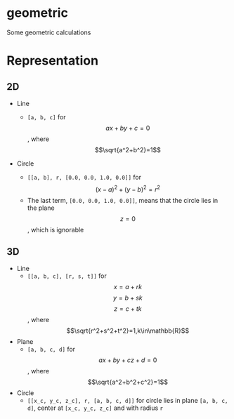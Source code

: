# geometric
Some geometric calculations

# Representation
## 2D
* Line
  * `[a, b, c]` for $$ax+by+c=0$$, where $$\sqrt{a^2+b^2}=1$$

* Circle
  * `[[a, b], r, [0.0, 0.0, 1.0, 0.0]]` for $$(x-a)^2+(y-b)^2=r^2$$
  * The last term, `[0.0, 0.0, 1.0, 0.0]]`, means that the circle lies in the plane $$z=0$$, which is ignorable

## 3D
* Line
  * `[[a, b, c], [r, s, t]]` for 
$$x=a+rk$$
$$y=b+sk$$
$$z=c+tk$$, where  $$\sqrt{r^2+s^2+t^2}=1,k\in\mathbb{R}$$
* Plane
  * `[a, b, c, d]` for $$ax+by+cz+d=0$$, where $$\sqrt{a^2+b^2+c^2}=1$$
* Circle
  * `[[x_c, y_c, z_c], r, [a, b, c, d]]` for circle lies in plane `[a, b, c, d]`, center at `[x_c, y_c, z_c]` and with radius `r`
